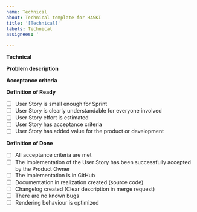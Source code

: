 ```yaml
---
name: Technical
about: Technical template for HASKI
title: '[Technical]'
labels: Technical
assignees: ''

---
```


**Technical**

<!--
Short description of the needed functionality
 -->

**Problem description**

<!--
Short description why this technical was created and which problem it addresses
-->


**Acceptance criteria**

<!--
- [ ] Acceptance Criteria 1
- [ ] Acceptance Criteria 2
-->

**Definition of Ready**

- [ ] User Story is small enough for Sprint
- [ ] User Story is clearly understandable for everyone involved
- [ ] User Story effort is estimated
- [ ] User Story has acceptance criteria
- [ ] User Story has added value for the product or development

**Definition of Done**

- [ ] All acceptance criteria are met
- [ ] The implementation of the User Story has been successfully accepted by the Product Owner
- [ ] The implementation is in GitHub
- [ ] Documentation in realization created (source code)
- [ ] Changelog created (Clear description in merge request)
- [ ] There are no known bugs
- [ ] Rendering behaviour is optimized